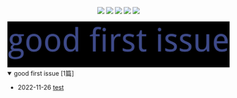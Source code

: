 
<p align='center'>
    <img src="https://badgen.net/github/issues/maya1900//issues_notes"/>
    <img src="https://badgen.net/badge/last-commit/2022-11-30 06:48:09"/>
    <img src="https://badgen.net/github/forks/maya1900//issues_notes"/>
    <img src="https://badgen.net/github/stars/maya1900//issues_notes"/>
    <img src="https://badgen.net/github/watchers/maya1900//issues_notes"/>
</p>
    
<summary>
    <img src="assets/wordcloud.png" title="词云" alt="词云" href="https://maya1900.github.io//issues_notes/">
</summary>  

<details open>
<summary>good first issue	[1篇]</summary>

- 2022-11-26 [test](https://github.com/maya1900/issues_notes/issues/1) 


</details>
            
